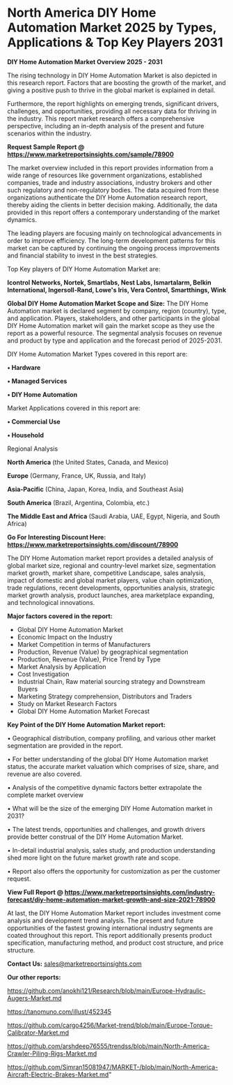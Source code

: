 # North America DIY Home Automation Market 2025 by Types, Applications & Top Key Players 2031

<Strong> DIY Home Automation Market Overview 2025 - 2031</strong>

The rising technology in DIY Home Automation Market is also depicted in this research report. Factors that are boosting the growth of the market, and giving a positive push to thrive in the global market is explained in detail.

Furthermore, the report highlights on emerging trends, significant drivers, challenges, and opportunities, providing all necessary data for thriving in the industry. This report market research offers a comprehensive perspective, including an in-depth analysis of the present and future scenarios within the industry.

<strong>Request Sample Report @ <a href=https://www.marketreportsinsights.com/sample/78900>https://www.marketreportsinsights.com/sample/78900</a></strong>

The market overview included in this report provides information from a wide range of resources like government organizations, established companies, trade and industry associations, industry brokers and other such regulatory and non-regulatory bodies. The data acquired from these organizations authenticate the DIY Home Automation research report, thereby aiding the clients in better decision making. Additionally, the data provided in this report offers a contemporary understanding of the market dynamics.

The leading players are focusing mainly on technological advancements in order to improve efficiency. The long-term development patterns for this market can be captured by continuing the ongoing process improvements and financial stability to invest in the best strategies.

Top Key players of DIY Home Automation Market are:

<strong>Icontrol Networks, Nortek, Smartlabs, Nest Labs, Ismartalarm, Belkin International, Ingersoll-Rand, Lowe&#39;s Iris, Vera Control, Smartthings, Wink</strong>

<strong><b>Global DIY Home Automation Market Scope and Size:</b></strong>
The DIY Home Automation market is declared segment by company, region (country), type, and application. Players, stakeholders, and other participants in the global DIY Home Automation market will gain the market scope as they use the report as a powerful resource. The segmental analysis focuses on revenue and product by type and application and the forecast period of 2025-2031.

DIY Home Automation Market Types covered in this report are:

<strong>• Hardware

• Managed Services

• DIY Home Automation</strong>

Market Applications covered in this report are:

<strong>• Commercial Use

• Household</strong> 

Regional Analysis

<strong>North America</strong> (the United States, Canada, and Mexico)

<strong>Europe</strong> (Germany, France, UK, Russia, and Italy)

<strong>Asia-Pacific</strong> (China, Japan, Korea, India, and Southeast Asia)

<strong>South America</strong> (Brazil, Argentina, Colombia, etc.)

<strong>The Middle East and Africa</strong> (Saudi Arabia, UAE, Egypt, Nigeria, and South Africa)

<strong>Go For Interesting Discount Here: <a href=https://www.marketreportsinsights.com/discount/78900>https://www.marketreportsinsights.com/discount/78900</a></strong>

The DIY Home Automation market report provides a detailed analysis of global market size, regional and country-level market size, segmentation market growth, market share, competitive Landscape, sales analysis, impact of domestic and global market players, value chain optimization, trade regulations, recent developments, opportunities analysis, strategic market growth analysis, product launches, area marketplace expanding, and technological innovations.

<strong><b>Major factors covered in the report:</b></strong>
<ul>
  <li>Global DIY Home Automation Market </li>
  <li>Economic Impact on the Industry</li>
  <li>Market Competition in terms of Manufacturers</li>
  <li>Production, Revenue (Value) by geographical segmentation</li>
  <li>Production, Revenue (Value), Price Trend by Type</li>
  <li>Market Analysis by Application</li>
  <li>Cost Investigation</li>
  <li>Industrial Chain, Raw material sourcing strategy and Downstream Buyers</li>
  <li>Marketing Strategy comprehension, Distributors and Traders</li>
  <li>Study on Market Research Factors</li>
  <li>Global DIY Home Automation Market Forecast</li>
</ul>

<strong><b>Key Point of the DIY Home Automation Market report:</b></strong>

• Geographical distribution, company profiling, and various other market segmentation are provided in the report.

• For better understanding of the global DIY Home Automation market status, the accurate market valuation which comprises of size, share, and revenue are also covered.

• Analysis of the competitive dynamic factors better extrapolate the complete market overview

• What will be the size of the emerging DIY Home Automation market in 2031?

• The latest trends, opportunities and challenges, and growth drivers provide better construal of the DIY Home Automation Market.

• In-detail industrial analysis, sales study, and production understanding shed more light on the future market growth rate and scope.

• Report also offers the opportunity for customization as per the customer request.

<strong><b>View Full Report @ <a href=https://www.marketreportsinsights.com/industry-forecast/diy-home-automation-market-growth-and-size-2021-78900>https://www.marketreportsinsights.com/industry-forecast/diy-home-automation-market-growth-and-size-2021-78900</a></b></strong>


At last, the DIY Home Automation Market report includes investment come analysis and development trend analysis. The present and future opportunities of the fastest growing international industry segments are coated throughout this report. This report additionally presents product specification, manufacturing method, and product cost structure, and price structure.

<strong>Contact Us:</strong>
sales@marketreportsinsights.com

<strong>Our other reports:</strong>

<a href=https://github.com/anokhi121/Research/blob/main/Europe-Hydraulic-Augers-Market.md>https://github.com/anokhi121/Research/blob/main/Europe-Hydraulic-Augers-Market.md</a>

<a href=https://tanomuno.com/illust/452345>https://tanomuno.com/illust/452345</a>

<a href=https://github.com/cargo4256/Market-trend/blob/main/Europe-Torque-Calibrator-Market.md>https://github.com/cargo4256/Market-trend/blob/main/Europe-Torque-Calibrator-Market.md</a>

<a href=https://github.com/arshdeep76555/trendss/blob/main/North-America-Crawler-Piling-Rigs-Market.md>https://github.com/arshdeep76555/trendss/blob/main/North-America-Crawler-Piling-Rigs-Market.md</a>

<a href=https://github.com/Simran15081947/MARKET-/blob/main/North-America-Aircraft-Electric-Brakes-Market.md>https://github.com/Simran15081947/MARKET-/blob/main/North-America-Aircraft-Electric-Brakes-Market.md</a>"

